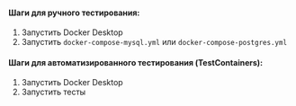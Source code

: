 #### Шаги для ручного тестирования:

1. Запустить Docker Desktop
2. Запустить `docker-compose-mysql.yml` или `docker-compose-postgres.yml`

#### Шаги для автоматизированного тестирования (TestContainers):

1. Запустить Docker Desktop
2. Запустить тесты